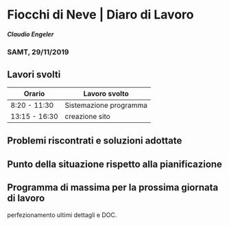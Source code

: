 # Fiocchi di Neve | Diaro di Lavoro
##### Claudio Engeler
### SAMT, 29/11/2019

## Lavori svolti


|Orario        |Lavoro svolto                     |
|--------------|----------------------------------|
|8:20 - 11:30 | Sistemazione programma      |
|13:15 - 16:30 | creazione sito      |

##  Problemi riscontrati e soluzioni adottate


##  Punto della situazione rispetto alla pianificazione


## Programma di massima per la prossima giornata di lavoro
 
perfezionamento ultimi dettagli e DOC.